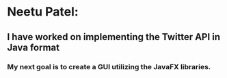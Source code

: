 # Neetu Patel:

## I have worked on implementing the Twitter API in Java format

### My next goal is to create a GUI utilizing the JavaFX libraries.
